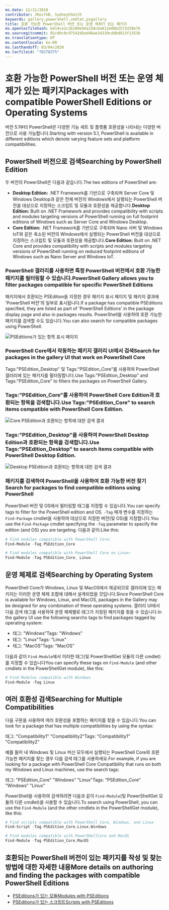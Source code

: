 ```yaml
---
ms.date: 12/11/2018
contributor: JKeithB, SydneyhSmith
keywords: gallery,powershell,cmdlet,psgallery
title: 호환 가능한 PowerShell 버전 또는 운영 체제가 있는 패키지
ms.openlocfilehash: b414ce2c2b189e9da150cbe612e0bb2572d39e76
ms.sourcegitcommit: 01c60c0c97542dbad48ae34339cddbd813f1353b
ms.translationtype: HT
ms.contentlocale: ko-KR
ms.lasthandoff: 03/04/2020
ms.locfileid: "78278375"
---
```

# <a name="packages-with-compatible-powershell-editions-or-operating-systems"></a><span data-ttu-id="0cbb1-103">호환 가능한 PowerShell 버전 또는 운영 체제가 있는 패키지</span><span class="sxs-lookup"><span data-stu-id="0cbb1-103">Packages with compatible PowerShell Editions or Operating Systems</span></span>

<span data-ttu-id="0cbb1-104">버전 5.1부터 PowerShell은 다양한 기능 세트 및 플랫폼 호환성을 나타내는 다양한 버전으로 사용 가능합니다.</span><span class="sxs-lookup"><span data-stu-id="0cbb1-104">Starting with version 5.1, PowerShell is available in different editions which denote varying feature sets and platform compatibilities.</span></span>

## <a name="searching-by-powershell-edition"></a><span data-ttu-id="0cbb1-105">PowerShell 버전으로 검색</span><span class="sxs-lookup"><span data-stu-id="0cbb1-105">Searching by PowerShell Edition</span></span>

<span data-ttu-id="0cbb1-106">두 버전의 PowerShell은 다음과 같습니다.</span><span class="sxs-lookup"><span data-stu-id="0cbb1-106">The two editions of PowerShell are:</span></span>
- <span data-ttu-id="0cbb1-107">**Desktop Edition:** .NET Framework를 기반으로 구축되며 Server Core 및 Windows Desktop과 같은 전체 버전의 Windows에서 실행되는 PowerShell 버전을 대상으로 지정하는 스크립트 및 모듈과 호환성을 제공합니다.</span><span class="sxs-lookup"><span data-stu-id="0cbb1-107">**Desktop Edition:** Built on .NET Framework and provides compatibility with scripts and modules targeting versions of PowerShell running on full footprint editions of Windows such as Server Core and Windows Desktop.</span></span>
- <span data-ttu-id="0cbb1-108">**Core Edition:** .NET Framework를 기반으로 구축되며 Nano 서버 및 Windows IoT와 같은 축소된 버전의 Windows에서 실행되는 PowerShell 버전을 대상으로 지정하는 스크립트 및 모듈과 호환성을 제공합니다.</span><span class="sxs-lookup"><span data-stu-id="0cbb1-108">**Core Edition:** Built on .NET Core and provides compatibility with scripts and modules targeting versions of PowerShell running on reduced footprint editions of Windows such as Nano Server and Windows IoT.</span></span>

### <a name="powershell-gallery-allows-you-to-filter-packages-compatible-for-specific-powershell-editions"></a><span data-ttu-id="0cbb1-109">PowerShell 갤러리를 사용하면 특정 PowerShell 버전에서 호환 가능한 패키지를 필터링할 수 있습니다.</span><span class="sxs-lookup"><span data-stu-id="0cbb1-109">PowerShell Gallery allows you to filter packages compatible for specific PowerShell Editions</span></span>

<span data-ttu-id="0cbb1-110">패키지에서 호환되는 PSEdition을 지정한 경우 패키지 표시 페이지 및 패키지 결과에 'PowerShell 버전'의 일부로 표시됩니다.</span><span class="sxs-lookup"><span data-stu-id="0cbb1-110">If a package has compatible PSEditions specified, they are listed as part of 'PowerShell Editions' in the package display page and also in packages results.</span></span>
<span data-ttu-id="0cbb1-111">PowerShell을 사용하여 호환 가능한 패키지를 검색할 수도 있습니다.</span><span class="sxs-lookup"><span data-stu-id="0cbb1-111">You can also search for compatible packages using PowerShell.</span></span>

![PSEditions가 있는 항목 표시 페이지](media/searching-by-compatibility/packagedisplaypagewithpseditions.PNG)

### <a name="search-for-packages-in-the-gallery-ui-that-work-on-powershell-core"></a><span data-ttu-id="0cbb1-113">PowerShell Core에서 작동하는 패키지 갤러리 UI에서 검색</span><span class="sxs-lookup"><span data-stu-id="0cbb1-113">Search for packages in the gallery UI that work on PowerShell Core</span></span>

<span data-ttu-id="0cbb1-114">Tags:"PSEdition_Desktop" 및 Tags:"PSEdition_Core"를 사용하여 PowerShell 갤러리에 있는 패키지를 필터링합니다.</span><span class="sxs-lookup"><span data-stu-id="0cbb1-114">Use Tags:"PSEdition_Desktop" and Tags:"PSEdition_Core" to filters the packages on PowerShell Gallery.</span></span>

### <a name="use-tagspsedition_core-to-search-items-compatible-with-powershell-core-edition"></a><span data-ttu-id="0cbb1-115">Tags:"PSEdition_Core"를 사용하여 PowerShell Core Edition과 호환되는 항목을 검색합니다.</span><span class="sxs-lookup"><span data-stu-id="0cbb1-115">Use Tags:"PSEdition_Core" to search items compatible with PowerShell Core Edition.</span></span>

![Core PSEdition과 호환되는 항목에 대한 검색 결과](media/searching-by-compatibility/searchresultswithpseditions.PNG)

### <a name="use-tagspsedition_desktop-to-search-items-compatible-with-powershell-desktop-edition"></a><span data-ttu-id="0cbb1-117">Tags:"PSEdition_Desktop"을 사용하여 PowerShell Desktop Edition과 호환되는 항목을 검색합니다.</span><span class="sxs-lookup"><span data-stu-id="0cbb1-117">Use Tags:"PSEdition_Desktop" to search items compatible with PowerShell Desktop Edition.</span></span>

![Desktop PSEdition과 호환되는 항목에 대한 검색 결과](media/searching-by-compatibility/searchresultswithpseditionsdesktop.PNG)

### <a name="search-for-packages-to-find-compatible-editions-using-powershell"></a><span data-ttu-id="0cbb1-119">패키지를 검색하여 PowerShell을 사용하여 호환 가능한 버전 찾기</span><span class="sxs-lookup"><span data-stu-id="0cbb1-119">Search for packages to find compatible editions using PowerShell</span></span>
<span data-ttu-id="0cbb1-120">PowerShell 버전 및 OS에서 필터링할 태그를 지정할 수 있습니다.</span><span class="sxs-lookup"><span data-stu-id="0cbb1-120">You can specify tags to filter for the PowerShell edition and OS.</span></span>
<span data-ttu-id="0cbb1-121">`-Tag` 매개 변수를 지정하는 `Find-Package` cmdlet을 사용하여 대상으로 지정한 버전(및 OS)를 지정합니다.</span><span class="sxs-lookup"><span data-stu-id="0cbb1-121">You use the `Find-Package` cmdlet specifying the `-Tag` parameter to specify the edition (and OS) you are targeting.</span></span>
<span data-ttu-id="0cbb1-122">다음과 같이:</span><span class="sxs-lookup"><span data-stu-id="0cbb1-122">Like this:</span></span>

```powershell
# Find modules compatible with PowerShell Core:
Find-Module -Tag PSEdition_Core

# Find modules compatible with PowerShell Core on Linux:
Find-Module -Tag PSEdition_Core, Linux
```

## <a name="searching-by-operating-system"></a><span data-ttu-id="0cbb1-123">운영 체제로 검색</span><span class="sxs-lookup"><span data-stu-id="0cbb1-123">Searching by Operating System</span></span>

<span data-ttu-id="0cbb1-124">PowerShell Core가 Windows, Linux 및 MacOS에서 제공되므로 갤러리에 있는 패키지는 이러한 운영 체제 조합에 대해서 설계되었을 것입니다.</span><span class="sxs-lookup"><span data-stu-id="0cbb1-124">Since PowerShell Core is available for Windows, Linux, and MacOS, packages in the Gallery may be designed for any combination of these operating systems.</span></span> <span data-ttu-id="0cbb1-125">갤러리 UI에서 다음 검색 태그를 사용하여 운영 체제별로 태그가 지정된 패키지를 찾을 수 있습니다.</span><span class="sxs-lookup"><span data-stu-id="0cbb1-125">In the gallery UI use the following searchs tags to find packages tagged by operating system:</span></span>

- <span data-ttu-id="0cbb1-126">태그: "Windows"</span><span class="sxs-lookup"><span data-stu-id="0cbb1-126">Tags: "Windows"</span></span>
- <span data-ttu-id="0cbb1-127">태그: "Linux"</span><span class="sxs-lookup"><span data-stu-id="0cbb1-127">Tags: "Linux"</span></span>
- <span data-ttu-id="0cbb1-128">태그: "MacOS"</span><span class="sxs-lookup"><span data-stu-id="0cbb1-128">Tags: "MacOS"</span></span>

<span data-ttu-id="0cbb1-129">다음과 같이 `Find-Module`에서 이러한 태그(및 PowerShellGet 모듈의 다른 cmdlet)를 지정할 수 있습니다</span><span class="sxs-lookup"><span data-stu-id="0cbb1-129">You can specify these tags on `Find-Module` (and other cmdlets in the PowerShellGet module), like this:</span></span>

```powershell
# Find Modules compatible with Windows
Find-Module -Tag Linux
```

## <a name="searching-for-multiple-compatibilities"></a><span data-ttu-id="0cbb1-130">여러 호환성 검색</span><span class="sxs-lookup"><span data-stu-id="0cbb1-130">Searching for Multiple Compatibilities</span></span>

<span data-ttu-id="0cbb1-131">다음 구문을 사용하여 여러 호환성을 포함하는 패키지를 찾을 수 있습니다.</span><span class="sxs-lookup"><span data-stu-id="0cbb1-131">You can look for a package that has multiple compatibilities by using the syntax:</span></span>

<span data-ttu-id="0cbb1-132">태그: "Compatibility1" "Compatibility2"</span><span class="sxs-lookup"><span data-stu-id="0cbb1-132">Tags: "Compatibility1" "Compatibility2"</span></span>

<span data-ttu-id="0cbb1-133">예를 들어 내 Windows 및 Linux 머신 모두에서 실행되는 PowerShell Core와 호환 가능한 패키지를 찾는 경우 다음 검색 태그를 사용하세요.</span><span class="sxs-lookup"><span data-stu-id="0cbb1-133">For example, if you are looking for a package with PowerShell Core Compatibility that runs on both my Windows and Linux machines, use the search tags:</span></span>

<span data-ttu-id="0cbb1-134">태그: "PSEdition_Core" "Windows" "Linux"</span><span class="sxs-lookup"><span data-stu-id="0cbb1-134">Tags: "PSEdition_Core" "Windows" "Linux"</span></span>

<span data-ttu-id="0cbb1-135">PowerShell을 사용하여 검색하려면 다음과 같이 `Find-Module`(및 PowerShellGet 모듈의 다른 cmdlet)을 사용할 수 있습니다.</span><span class="sxs-lookup"><span data-stu-id="0cbb1-135">To search using PowerShell, you can use the `Find-Module` (and the other cmdlets in the PowerShellGet module), like this:</span></span>

```powershell
# Find scripts compatible with PowerShell Core, Windows, and Linux
Find-Script -Tag PSEdition_Core,Linux,Windows

# Find modules compatible with PowerSHellCore and MacOS
Find-Module -Tag PSEdition_Core,MacOS
```

## <a name="more-details-on-authoring-and-finding-the-packages-with-compatible-powershell-editions"></a><span data-ttu-id="0cbb1-136">호환되는 PowerShell 버전이 있는 패키지를 작성 및 찾는 방법에 대한 자세한 내용</span><span class="sxs-lookup"><span data-stu-id="0cbb1-136">More details on authoring and finding the packages with compatible PowerShell Editions</span></span>

- [<span data-ttu-id="0cbb1-137">PSEditions가 있는 모듈</span><span class="sxs-lookup"><span data-stu-id="0cbb1-137">Modules with PSEditions</span></span>](../../concepts/module-psedition-support.md)
- [<span data-ttu-id="0cbb1-138">PSEditions가 있는 스크립트</span><span class="sxs-lookup"><span data-stu-id="0cbb1-138">Scripts with PSEditions</span></span>](../../concepts/script-psedition-support.md)
